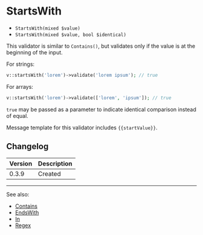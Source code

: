 # StartsWith

- `StartsWith(mixed $value)`
- `StartsWith(mixed $value, bool $identical)`

This validator is similar to `Contains()`, but validates
only if the value is at the beginning of the input.

For strings:

```php
v::startsWith('lorem')->validate('lorem ipsum'); // true
```

For arrays:

```php
v::startsWith('lorem')->validate(['lorem', 'ipsum']); // true
```

`true` may be passed as a parameter to indicate identical comparison
instead of equal.

Message template for this validator includes `{{startValue}}`.

## Changelog

Version | Description
--------|-------------
  0.3.9 | Created

***
See also:

- [Contains](Contains.md)
- [EndsWith](EndsWith.md)
- [In](In.md)
- [Regex](Regex.md)

